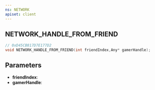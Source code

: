 ```yaml
---
ns: NETWORK
apiset: client
---
```

## NETWORK_HANDLE_FROM_FRIEND

```c
// 0xD45CB817D7E177D2
void NETWORK_HANDLE_FROM_FRIEND(int friendIndex,Any* gamerHandle);
```


## Parameters
* **friendIndex**:
* **gamerHandle**: